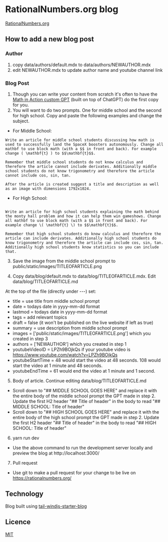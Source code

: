 # RationalNumbers.org blog

[RationalNumbers.org](https://rationalnumbers.org)

## How to add a new blog post

### Author

1. copy data/authors/default.mdx to data/authors/NEWAUTHOR.mdx
2. edit NEWAUTHOR.mdx to update author name and youtube channel link

### Blog Post

1. Though you can write your content from scratch it's often to have the [Math in Action custom GPT](https://chatgpt.com/g/g-673cd07fe6f88191b220164a887a9447-math-in-action) (built on top of ChatGPT) do the first copy for you.
2. You will want to do two prompts. One for middle school and the second for high school. Copy and paste the following examples and change the subject.

- For Middle School:

```
Write an article for middle school students discussing how math is used to successfully land the SpaceX boosters autonomously. Change all mathbf to use block math (with a $$ in front and back). For example change ( \mathbf{t} ) to $$\mathbf{t}$$.

Remember that middle school students do not know calculus and therefore the article cannot include derivates. Additionally middle school students do not know trigonometry and therefore the article cannot include cos, sin, tan.

After the article is created suggest a title and description as well as an image with dimensions 1792x1024.
```

- For High School:

```

Write an article for high school students explaining the math behind the monty hall problem and how it can help them win gameshows. Change all mathbf to use block math (with a $$ in front and back). For example change \( \mathbf{t} \) to $$\mathbf{t}$$.

Remember that high school students do know calculus and therefore the article can include derivates. Additionally high school students do know trigonometry and therefore the article can include cos, sin, tan. Additionally high school students know statistics so you can include that.

```

3. Save the image from the middle school prompt to public/static/images/TITLEOFARTICLE.png

4. Copy data/blog/default.mdx to data/blog/TITLEOFARTICLE.mdx. Edit data/blog/TITLEOFARTICLE.md

At the top of the file (directly under ---) set:

- title = use title from middle school prompt
- date = todays date in yyyy-mm-dd format
- lastmod = todays date in yyyy-mm-dd format
- tags = add relevant topics
- draft = false (it won't be published on the live website if left as true)
- summary = use description from middle school prompt
- images = ['public/static/images/TITLEOFARTICLE.png'] which you created in step 3
- authors = ['NEWAUTHOR'] which you created in step 1
- youtubeVideoID = LPZh9BOjkQs if your youtube video is https://www.youtube.com/watch?v=LPZh9BOjkQs
- youtubeStartTime = 48 would start the video at 48 seconds. 108 would start the video at 1 minute and 48 seconds.
- youtubeEndTime = 61 would end the video at 1 minute and 1 second.

5. Body of article. Continue editing data/blog/TITLEOFARTICLE.md

- Scroll down to "## MIDDLE SCHOOL GOES HERE" and replace it with the entire body of the middle school prompt the GPT made in step 2. Update the first H2 header "## Title of header" in the body to read "## MIDDLE SCHOOL: Title of header"
- Scroll down to "## HIGH SCHOOL GOES HERE" and replace it with the entire body of the high school prompt the GPT made in step 2. Update the first H2 header "## Title of header" in the body to read "## HIGH SCHOOL: Title of header"

6. yarn run dev

- Use the above command to run the development server locally and preview the blog at http://localhost:3000/

7. Pull request

- Use git to make a pull request for your change to be live on https://rationalnumbers.org/

## Technology

Blog built using [tail-windjs-starter-blog](https://github.com/timlrx/tailwind-nextjs-starter-blog)

## Licence

[MIT](https://github.com/timlrx/tailwind-nextjs-starter-blog/blob/main/LICENSE)

```

```

```

```

```

```
